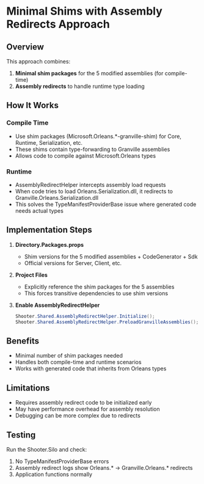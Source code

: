 # Minimal Shims with Assembly Redirects Approach

## Overview
This approach combines:
1. **Minimal shim packages** for the 5 modified assemblies (for compile-time)
2. **Assembly redirects** to handle runtime type loading

## How It Works

### Compile Time
- Use shim packages (Microsoft.Orleans.*-granville-shim) for Core, Runtime, Serialization, etc.
- These shims contain type-forwarding to Granville assemblies
- Allows code to compile against Microsoft.Orleans types

### Runtime
- AssemblyRedirectHelper intercepts assembly load requests
- When code tries to load Orleans.Serialization.dll, it redirects to Granville.Orleans.Serialization.dll
- This solves the TypeManifestProviderBase issue where generated code needs actual types

## Implementation Steps

1. **Directory.Packages.props**
   - Shim versions for the 5 modified assemblies + CodeGenerator + Sdk
   - Official versions for Server, Client, etc.

2. **Project Files**
   - Explicitly reference the shim packages for the 5 assemblies
   - This forces transitive dependencies to use shim versions

3. **Enable AssemblyRedirectHelper**
   ```csharp
   Shooter.Shared.AssemblyRedirectHelper.Initialize();
   Shooter.Shared.AssemblyRedirectHelper.PreloadGranvilleAssemblies();
   ```

## Benefits
- Minimal number of shim packages needed
- Handles both compile-time and runtime scenarios
- Works with generated code that inherits from Orleans types

## Limitations
- Requires assembly redirect code to be initialized early
- May have performance overhead for assembly resolution
- Debugging can be more complex due to redirects

## Testing
Run the Shooter.Silo and check:
1. No TypeManifestProviderBase errors
2. Assembly redirect logs show Orleans.* -> Granville.Orleans.* redirects
3. Application functions normally